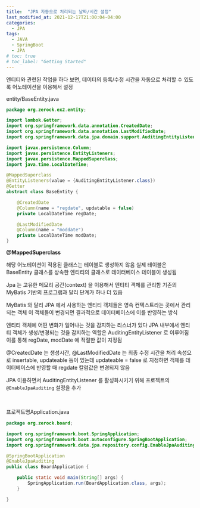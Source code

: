 ```yaml
---
title:  "JPA 자동으로 처리되는 날짜/시간 설정"
last_modified_at: 2021-12-17T21:00:04-04:00
categories: 
  - JPA
tags:
  - JAVA
  - SpringBoot
  - JPA
# toc: true
# toc_label: "Getting Started"
---
```


엔티티와 관련된 작업을 하다 보면, 데이터의 등록/수정 시간을 자동으로 처리할 수 있도록 어노테이션을 이용해서 설정


entity/BaseEntity.java

```java
package org.zerock.ex2.entity;

import lombok.Getter;
import org.springframework.data.annotation.CreatedDate;
import org.springframework.data.annotation.LastModifiedDate;
import org.springframework.data.jpa.domain.support.AuditingEntityListener;

import javax.persistence.Column;
import javax.persistence.EntityListeners;
import javax.persistence.MappedSuperclass;
import java.time.LocalDateTime;

@MappedSuperclass
@EntityListeners(value = {AuditingEntityListener.class})
@Getter
abstract class BaseEntity {

    @CreatedDate
    @Column(name = "regdate", updatable = false)
    private LocalDateTime regDate;

    @LastModifiedDate
    @Column(name = "moddate")
    private LocalDateTime modDate;
}
```

**@MappedSuperclass**

해당 어노테이션이 적용된 클래스는 테이블로 생성하지 않음
실제 테이블은  BaseEntity 클래스를 상속한 엔티티의 클래스로 데이터베이스 테이블이 생성됨

Jpa 는 고유한 메모리 공간(context) 을 이용해서 엔티티 객체를 관리함
기존의 MyBatis 기반의 프로그램과 달리 단계가 하나 더 있음

MyBatis 와 달리 JPA 에서 사용하는 엔티티 객체들은 영속 컨텍스트라는 곳에서 관리되는 객체
이 객체들이 변경되면 결과적으로 데이터베이스에 이를 반영하는 방식

엔티티 객체에 어떤 변화가 일어나는 것을 감지하는 리스너가 있다
JPA 내부에서 엔티티 객체가 생성/변경되는 것을 감지하는 역할은 AuditingEntityListener 로 이루어짐
이를 통해 regDate, modDate 에 적절한 값이 지정됨

@CreatedDate 는 생성시간, @LastModifiedDate 는 최종 수정 시간을 처리
속성으로 insertable, updateable 등이 있는데 updateable = false 로 지정하면 객체를 데이터베이스에 반영할 때 regdate 칼럼값은 변경되지 않음

JPA 이용하면서 AuditingEntityListener 를 활성화시키기 위해 프로젝트의 `@EnableJpaAuditing` 설정을 추가

<br>

프로젝트명Application.java

```java
package org.zerock.board;

import org.springframework.boot.SpringApplication;
import org.springframework.boot.autoconfigure.SpringBootApplication;
import org.springframework.data.jpa.repository.config.EnableJpaAuditing;

@SpringBootApplication
@EnableJpaAuditing
public class BoardApplication {

    public static void main(String[] args) {
        SpringApplication.run(BoardApplication.class, args);
    }

}
```

